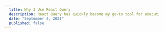 ```yaml
---
  title: Why I Use React Query
  description: React Query has quickly become my go-to tool for executing API calls
  date: "September 4, 2021"
  published: false
---
```

